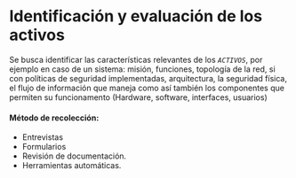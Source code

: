 # Identificación y evaluación de los activos

Se busca identificar las características relevantes de los _`ACTIVOS`_, por ejemplo en caso de un sistema: misión, funciones, topología de la red, si con políticas de seguridad implementadas, arquitectura, la seguridad física, el flujo de información que maneja como así también los componentes que permiten su funcionamento (Hardware, software, interfaces, usuarios)

#### Método de recolección:

- Entrevistas
- Formularios
- Revisión de documentación.
- Herramientas automáticas.
